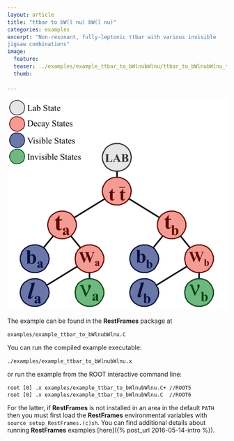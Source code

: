 ```yaml
---
layout: article
title: "ttbar to bW(l nu) bW(l nu)"
categories: examples
excerpt: "Non-resonant, fully-leptonic ttbar with various invisible
jigsaw combinations"
image:
  feature:
  teaser: ../examples/example_ttbar_to_bWlnubWlnu/ttbar_to_bWlnubWlnu_tree.gif
  thumb:

---
```


![default](/examples/example_ttbar_to_bWlnubWlnu/ttbar_to_bWlnubWlnu_tree.gif)

The example can be found in the **RestFrames** package at

    examples/example_ttbar_to_bWlnubWlnu.C

You can run the compiled example executable:

    ./examples/example_ttbar_to_bWlnubWlnu.x

or run the example from the ROOT interactive command line:

	root [0] .x examples/example_ttbar_to_bWlnubWlnu.C+ //ROOT5
    root [0] .x examples/example_ttbar_to_bWlnubWlnu.C  //ROOT6

For the latter, if **RestFrames** is not installed in an area in the
default `PATH` then you must first load the **RestFrames**
environmental variables with `source setup_RestFrames.(c)sh`. You can
find additional details about running **RestFrames** examples [here]({% post_url 2016-05-14-intro %}).
